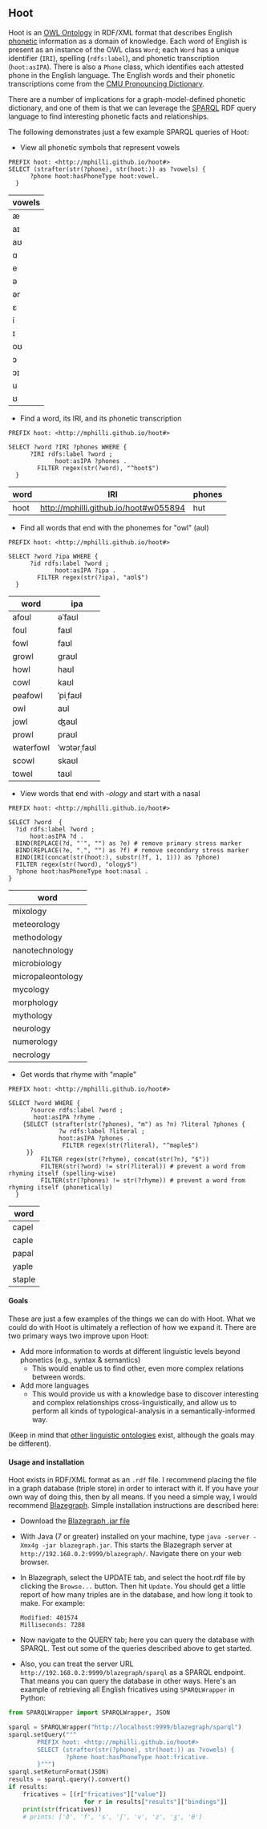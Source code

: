## Hoot

Hoot is an [OWL Ontology]() in RDF/XML format that describes English [phonetic](https://en.wikipedia.org/wiki/Phonetics) information as a domain of knowledge. Each word of English is present as an instance of the OWL class `Word`; each `Word` has a unique identifier (`IRI`), spelling (`rdfs:label`), and phonetic transcription (`hoot:asIPA`). There is also a `Phone` class, which identifies each attested phone in the English language. The English words and their phonetic transcriptions come from the [CMU Pronouncing Dictionary](http://www.speech.cs.cmu.edu/cgi-bin/cmudict).

There are a number of implications for a graph-model-defined phonetic dictionary, and one of them is that we can leverage the [SPARQL](https://www.w3.org/TR/sparql11-query/) RDF query language to find interesting phonetic facts and relationships. 

The following demonstrates just a few example SPARQL queries of Hoot: 

* View all phonetic symbols that represent vowels
```sparql
PREFIX hoot: <http://mphilli.github.io/hoot#>
SELECT (strafter(str(?phone), str(hoot:)) as ?vowels) {
      ?phone hoot:hasPhoneType hoot:vowel.
  }
```
vowels|
--- |
æ |
aɪ |
aʊ |
ɑ |
e |
ə |
ər |
ɛ |
i |
ɪ |
oʊ |
ɔ |
ɔɪ |
u |
ʊ |

* Find a word, its IRI, and its phonetic transcription
```SPARQL
PREFIX hoot: <http://mphilli.github.io/hoot#>

SELECT ?word ?IRI ?phones WHERE {
      ?IRI rdfs:label ?word ; 
             hoot:asIPA ?phones .
        FILTER regex(str(?word), "^hoot$")
  }
```
word | IRI | phones
--- | --- | ---
hoot | <http://mphilli.github.io/hoot#w055894> | hut

* Find all words that end with the phonemes for "owl" (aʊl)
```sparql
PREFIX hoot: <http://mphilli.github.io/hoot#>

SELECT ?word ?ipa WHERE {
      ?id rdfs:label ?word ; 
             hoot:asIPA ?ipa .
        FILTER regex(str(?ipa), "aʊl$")
  }
```
word | ipa |
--- | --- |
afoul | əˈfaʊl
foul | faʊl
fowl | faʊl
growl | graʊl
howl | haʊl
cowl | kaʊl
peafowl | ˈpiˌfaʊl
owl | aʊl
jowl | ʤaʊl
prowl | praʊl
waterfowl | ˈwɔtərˌfaʊl
scowl | skaʊl
towel | taʊl


* View words that end with *-ology* and start with a nasal
```sparql
PREFIX hoot: <http://mphilli.github.io/hoot#>

SELECT ?word  {
  ?id rdfs:label ?word ;
      hoot:asIPA ?d .
  BIND(REPLACE(?d, "ˈ", "") as ?e) # remove primary stress marker
  BIND(REPLACE(?e, "ˌ", "") as ?f) # remove secondary stress marker
  BIND(IRI(concat(str(hoot:), substr(?f, 1, 1))) as ?phone) 
  FILTER regex(str(?word), "ology$")
  ?phone hoot:hasPhoneType hoot:nasal .
}
```
word | 
--- |
mixology |
meteorology |
methodology |
nanotechnology |
microbiology |
micropaleontology |
mycology |
morphology |
mythology |
neurology |
numerology |
necrology |

* Get words that rhyme with "maple"
```sparql
PREFIX hoot: <http://mphilli.github.io/hoot#>

SELECT ?word WHERE {
      ?source rdfs:label ?word ; 
       hoot:asIPA ?rhyme .
    {SELECT (strafter(str(?phones), "m") as ?n) ?literal ?phones {
              ?w rdfs:label ?literal ;
              hoot:asIPA ?phones . 
               FILTER regex(str(?literal), "^maple$")
     }}
         FILTER regex(str(?rhyme), concat(str(?n), "$"))
         FILTER(str(?word) != str(?literal)) # prevent a word from rhyming itself (spelling-wise)
         FILTER(str(?phones) != str(?rhyme)) # prevent a word from rhyming itself (phonetically)
  }
  ```
  word |
  ---|
capel |
caple |
papal |
yaple |
staple |


#### Goals 

These are just a few examples of the things we can do with Hoot. What we could do with Hoot is ultimately a reflection of how we expand it. There are two primary ways two improve upon Hoot: 
  * Add more information to words at different linguistic levels beyond phonetics (e.g., syntax & semantics)
  	* This would enable us to find other, even more complex relations between words. 
  * Add more languages
  	* This would provide us with a knowledge base to discover interesting and complex relationships cross-linguistically, and allow us to perform all kinds of typological-analysis in a semantically-informed way. 
  	
(Keep in mind that [other linguistic ontologies](http://linguistics-ontology.org/info/about) exist, although the goals may be different). 
  
#### Usage and installation

Hoot exists in RDF/XML format as an `.rdf` file. I recommend placing the file in a graph database (triple store) in order to interact with it. If you have your own way of doing this, then by all means. If you need a simple way, I would recommend [Blazegraph](https://wiki.blazegraph.com/wiki/index.php/Main_Page). Simple installation instructions are described here: 

* Download the [Blazegraph .jar file](https://www.blazegraph.com/download/)
* With Java (7 or greater) installed on your machine, type `java -server -Xmx4g -jar blazegraph.jar`. This starts the Blazegraph server at `http://192.168.0.2:9999/blazegraph/`. Navigate there on your web browser. 
* In Blazegraph, select the UPDATE tab, and select the hoot.rdf file by clicking the `Browse...` button. Then hit `Update`. You should get a little report of how many triples are in the database, and how long it took to make. For example: 
    
      Modified: 401574
      Milliseconds: 7288
      
* Now navigate to the QUERY tab; here you can query the database with SPARQL. Test out some of the queries described above to get started. 
* Also, you can treat the server URL `http://192.168.0.2:9999/blazegraph/sparql` as a SPARQL endpoint. That means you can query the database in other ways. Here's an example of retrieving all English fricatives using `SPARQLWrapper` in Python: 

```Python
from SPARQLWrapper import SPARQLWrapper, JSON

sparql = SPARQLWrapper("http://localhost:9999/blazegraph/sparql")
sparql.setQuery("""
        PREFIX hoot: <http://mphilli.github.io/hoot#>
        SELECT (strafter(str(?phone), str(hoot:)) as ?vowels) {
                ?phone hoot:hasPhoneType hoot:fricative.
        }""")
sparql.setReturnFormat(JSON)
results = sparql.query().convert()
if results:
    fricatives = [(r["fricatives"]["value"])
                     for r in results["results"]["bindings"]]
    print(str(fricatives))
    # prints: ['ð', 'f', 's', 'ʃ', 'v', 'z', 'ʒ', 'θ']
```
  
